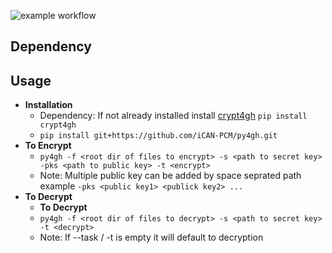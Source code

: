 ![example workflow](https://github.com/iCAN-PCM/py4gh/actions/workflows/main.yml/badge.svg)

## Dependency


## Usage
- **Installation**
  - Dependency: If not already installed install [crypt4gh](https://crypt4gh.readthedocs.io/en/latest/index.html) `pip install crypt4gh`
  - `pip install git+https://github.com/iCAN-PCM/py4gh.git`
- **To Encrypt**
  - `py4gh -f <root dir of files to encrypt> -s <path to secret key> -pks <path to public key> -t <encrypt>`
  - Note: Multiple public key can be added by space seprated path example `-pks <public key1> <publick key2> ...`
- **To Decrypt**
  - **To Decrypt**
  - `py4gh -f <root dir of files to decrypt> -s <path to secret key> -t <decrypt>`
  - Note: If --task / -t is empty it will default to decryption 
